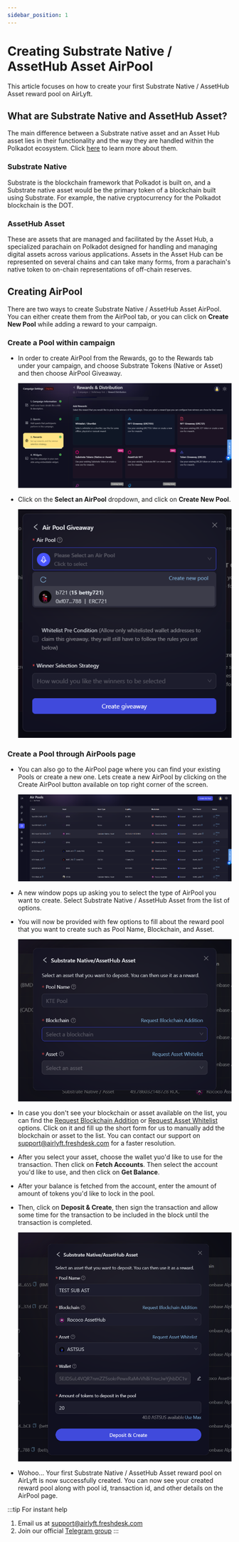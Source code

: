 ```yaml
---
sidebar_position: 1
---
```


# Creating Substrate Native / AssetHub Asset AirPool

This article focuses on how to create your first Substrate Native / AssetHub Asset reward pool on AirLyft.

## What are Substrate Native and AssetHub Asset?

The main difference between a Substrate native asset and an Asset Hub asset lies in their functionality and the way they are handled within the Polkadot ecosystem. Click [here](https://wiki.polkadot.network/docs/learn-assets-index) to learn more about them.

### Substrate Native

Substrate is the blockchain framework that Polkadot is built on, and a Substrate native asset would be the primary token of a blockchain built using Substrate. For example, the native cryptocurrency for the Polkadot blockchain is the DOT.

### AssetHub Asset

These are assets that are managed and facilitated by the Asset Hub, a specialized parachain on Polkadot designed for handling and managing digital assets across various applications. Assets in the Asset Hub can be represented on several chains and can take many forms, from a parachain's native token to on-chain representations of off-chain reserves.

## Creating AirPool

There are two ways to create Substrate Native / AssetHub Asset AirPool. You can either create them from the AirPool tab, or you can click on **Create New Pool** while adding a reward to your campaign.

### Create a Pool within campaign

- In order to create AirPool from the Rewards, go to the Rewards tab under your campaign, and choose Substrate Tokens (Native or Asset) and then choose AirPool Giveaway.

    ![AirPool from Rewards Tab](../images/rewardstab.png)

- Click on the **Select an AirPool** dropdown, and click on **Create New Pool**.

    ![Create New Pool](../images/createnewpool.png)

### Create a Pool through AirPools page

- You can also go to the AirPool page where you can find your existing Pools or create a new one. Lets create a new AirPool by clicking on the Create AirPool button available on top right corner of the screen.

    ![create pool](../images/airpoolcreate.png)

- A new window pops up asking you to select the type of AirPool you want to create. Select Substrate Native / AssetHub Asset from the list of options.

- You will now be provided with few options to fill about the reward pool that you want to create such as Pool Name, Blockchain, and Asset.

    ![Pool Detail Substrate Asset](../images/substrateassetdetail.png)

- In case you don't see your blockchain or asset available on the list, you can find the [Request Blockchain Addition](https://docs.google.com/forms/d/e/1FAIpQLScGG6eDTSPhpbfsdiQ9H6vlzZdBDwP4u_phpMyb5zh-D-de4A/viewform) or [Request Asset Whitelist](https://docs.google.com/forms/d/e/1FAIpQLSdmdE3BmNwWQ1kZbKZqFzzRoBX38ltecXiSjuS5VEthwH28Yw/viewform) options. Click on it and fill up the short form for us to manually add the blockchain or asset to the list. You can contact our support on [support@airlyft.freshdesk.com](mailto:support@airlyft.freshdesk.com) for a faster resolution.

- After you select your asset, choose the wallet yuo'd like to use for the transaction. Then click on **Fetch Accounts**. Then select the account you'd like to use, and then click on **Get Balance**.

- After your balance is fetched from the account, enter the amount of amount of tokens you'd like to lock in the pool.

- Then, click on **Deposit & Create**, then sign the transaction and allow some time for the transaction to be included in the block until the transaction is completed.

    ![Pool Created](../images/substrateassetcreated.png)

- Wohoo... Your first Substrate Native / AssetHub Asset reward pool on AirLyft is now successfully created. You can now see your created reward pool along with pool id, transaction id, and other details on the AirPool page.

:::tip For instant help
1. Email us at [support@airlyft.freshdesk.com](mailto:support@airlyft.freshdesk.com)
2. Join our official [Telegram group](https://t.me/kyteone)
::: 
